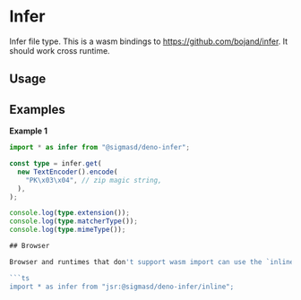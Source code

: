 # Infer

Infer file type. This is a wasm bindings to https://github.com/bojand/infer. It
should work cross runtime.

## Usage

## Examples

**Example 1**

````ts
import * as infer from "@sigmasd/deno-infer";

const type = infer.get(
  new TextEncoder().encode(
    "PK\x03\x04", // zip magic string,
  ),
);

console.log(type.extension());
console.log(type.matcherType());
console.log(type.mimeType());

## Browser

Browser and runtimes that don't support wasm import can use the `inline` module which have the wasm file inlined.

```ts
import * as infer from "jsr:@sigmasd/deno-infer/inline";
````
